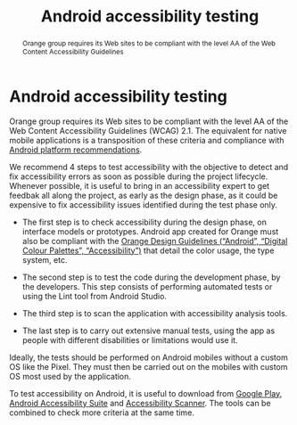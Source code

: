 ﻿---
title: "Android accessibility testing"
abstract: "Orange group requires its Web sites to be compliant with the level AA of the Web Content Accessibility Guidelines"
---

# Android accessibility testing

Orange group requires its Web sites to be compliant with the level AA of the Web Content Accessibility Guidelines (<abbr>WCAG</abbr>) 2.1. The equivalent for native mobile applications is a transposition of these criteria and compliance with [Android platform recommendations](https://developer.android.com/training/accessibility/testing).

We recommend 4 steps to test accessibility with the objective to detect and fix accessibility errors as soon as possible during the project lifecycle. Whenever possible, it is useful to bring in an accessibility expert to get feedbak all along the project, as early as the design phase, as it could be expensive to fix accessibility issues identified during the test phase only.

- The first step is to check accessibility during the design phase, on interface models or prototypes.  Android app created for Orange must also be compliant with the [Orange Design Guidelines (“Android”, “Digital Colour Palettes”, “Accessibility”)](https://design.orange.com/fr/guidelines/) that detail the color usage, the type system, etc.

- The second step is to test the code during the development phase, by the developers. This step consists of performing automated tests or using the Lint tool from Android Studio.

- The third step is to scan the application with accessibility analysis tools.

- The last step is to carry out extensive manual tests, using the app as people with different disabilities or limitations would use it.

Ideally, the tests should be performed on Android mobiles without a custom OS like the Pixel. They must then be carried out on the mobiles with custom OS most used by the application.

To test accessibility on Android, it is useful to download from [Google Play](https://play.google.com/store/apps?hl=fr), [Android Accessibility Suite](https://play.google.com/store/apps/details?id=com.google.android.marvin.talkback) and [Accessibility Scanner](https://play.google.com/store/apps/details?id=com.google.android.apps.accessibility.auditor). The tools can be combined to check more criteria at the same time.
